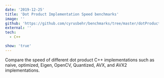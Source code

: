 ```yaml
---
date: '2019-12-25'
title: 'Dot Product Implementation Speed benchmarks'
image: ''
github: 'https://github.com/cyrusbehr/benchmarks/tree/master/dotProduct'
external: ''
tech:
  - C++

show: 'true'
---
```

Compare the speed of different dot product C++ implementations such as naive, optimized, Eigen, OpenCV, Quantized, AVX, and AVX2 implementations. 

